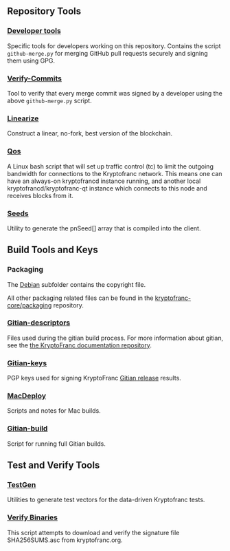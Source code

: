 Repository Tools
---------------------

### [Developer tools](/contrib/devtools) ###
Specific tools for developers working on this repository.
Contains the script `github-merge.py` for merging GitHub pull requests securely and signing them using GPG.

### [Verify-Commits](/contrib/verify-commits) ###
Tool to verify that every merge commit was signed by a developer using the above `github-merge.py` script.

### [Linearize](/contrib/linearize) ###
Construct a linear, no-fork, best version of the blockchain.

### [Qos](/contrib/qos) ###

A Linux bash script that will set up traffic control (tc) to limit the outgoing bandwidth for connections to the Kryptofranc network. This means one can have an always-on kryptofrancd instance running, and another local kryptofrancd/kryptofranc-qt instance which connects to this node and receives blocks from it.

### [Seeds](/contrib/seeds) ###
Utility to generate the pnSeed[] array that is compiled into the client.

Build Tools and Keys
---------------------

### Packaging ###
The [Debian](/contrib/debian) subfolder contains the copyright file.

All other packaging related files can be found in the [kryptofranc-core/packaging](https://github.com/kryptofranc-core/packaging) repository.

### [Gitian-descriptors](/contrib/gitian-descriptors) ###
Files used during the gitian build process. For more information about gitian, see the [the KryptoFranc documentation repository](https://github.com/kryptofranc-core/docs).

### [Gitian-keys](/contrib/gitian-keys)
PGP keys used for signing KryptoFranc [Gitian release](/doc/release-process.md) results.

### [MacDeploy](/contrib/macdeploy) ###
Scripts and notes for Mac builds. 

### [Gitian-build](/contrib/gitian-build.py) ###
Script for running full Gitian builds.

Test and Verify Tools 
---------------------

### [TestGen](/contrib/testgen) ###
Utilities to generate test vectors for the data-driven Kryptofranc tests.

### [Verify Binaries](/contrib/verifybinaries) ###
This script attempts to download and verify the signature file SHA256SUMS.asc from kryptofranc.org.
